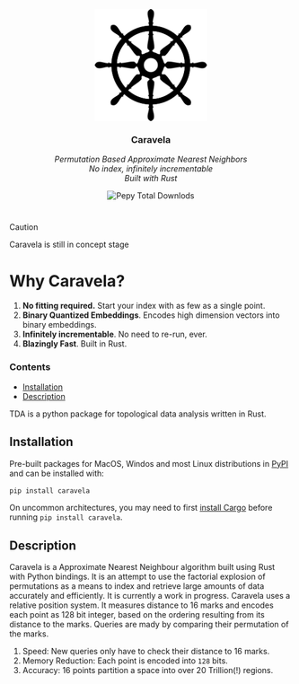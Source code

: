 <p align="center">
  <img src='assets/logo.svg' width='200px' align="center"></img>
</p>

<div align="center">
<h3 max-width='200px' align="center">Caravela</h3>
  <p><i>Permutation Based Approximate Nearest Neighbors<br/>
  No index, infinitely incrementable<br/>
  Built with Rust</i><br/></p>
  <p>
<img alt="Pepy Total Downlods" src="https://img.shields.io/pepy/dt/tda?style=for-the-badge&logo=python&labelColor=white&color=blue">
  </p>
</div>

#

> [!CAUTION]
> Caravela is still in concept stage

# Why Caravela?
1. **No fitting required.** Start your index with as few as a single point.
2. **Binary Quantized Embeddings**. Encodes high dimension vectors into binary embeddings.
3. **Infinitely incrementable**. No need to re-run, ever.
3. **Blazingly Fast**. Built in Rust. 

### Contents
- [Installation](#installation)
- [Description](#description)

TDA is a python package for topological data analysis written in Rust.

## Installation
Pre-built packages for MacOS, Windos and most Linux distributions in [PyPI](https://pypi.org/project/tda/) and can be installed with:

```sh
pip install caravela
```
On uncommon architectures, you may need to first
[install Cargo](https://doc.rust-lang.org/cargo/getting-started/installation.html) before running `pip install caravela`.


## Description
Caravela is a Approximate Nearest Neighbour algorithm built using Rust with Python bindings.
It is an attempt to use the factorial explosion of permutations as a means to index and retrieve large amounts of data accurately and efficiently.
It is currently a work in progress.
Caravela uses a relative position system. It measures distance to 16 marks and encodes each point as 128 bit integer, based on the ordering resulting from its distance to the marks. Queries are mady by comparing their permutation of the marks.
1. Speed: New queries only have to check their distance to 16 marks.
2. Memory Reduction: Each point is encoded into `128` bits.
3. Accuracy: 16 points partition a space into over 20 Trillion(!) regions.

